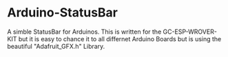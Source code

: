 # Arduino-StatusBar
A simble StatusBar for Arduinos.
This is written for the GC-ESP-WROVER-KIT
but it is easy to chance it to all differnet Arduino Boards
but is using the beautiful  "Adafruit_GFX.h" Library.

